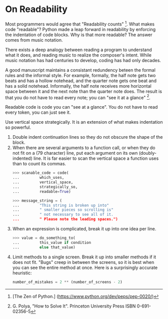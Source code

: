 # On Readability

Most programmers would agree that "Readability counts" [^1].
What makes code "readable"?
Python made a leap forward in readability
by enforcing the indentation of code blocks.
Why is that more readable?
The answer comes from music notation.

There exists a deep analogy between
reading a program to understand what it does,
and reading music to realize the composer's intent.
While music notation has had centuries to develop,
coding has had only decades.

A good manuscript maintains a consistant redundency
beteen the formal rules
and the informal style.
For example,
formally, the half note gets two beats
and has a hollow notehead,
and the quarter note gets one beat
and has a solid notehead.
Informally,
the half note receives more horizontal space
between it and the next note
than the quarter note does.
The result is that you do not have to read every note;
you can "see it at a glance" [^2].

Readable code is code you can "see at a glance".
You do not have to read every token,
you can just see it.

Use vertical space strategically.
It is an extension of what makes indentation so powerful.

1. Double indent continuation lines
   so they do not obscure the shape of the block.
2. When there are several arguments to a function call,
   or when they do not fit on a (79 character) line,
   put each argument on its own (doubly-indented) line.
   It is far easier to scan the vertical space a function uses
   than to count its commas.
   ```python
   >>> scanable_code = code(
   ...         which_uses,
   ...         vertical_space,
   ...         strategically_so,
   ...         readable=True)

   >>> message_string = (
   ...         "This string is broken up into"
   ...         " smaller pieces so scrolling is"
   ...         " not necessary to see all of it.
   ...         " Please note the leading spaces.")
   ```
3. When an expression is complicated,
   break it up into one idea per line.
   ```python
   >>> value = do_something_to(
   ...         this_value if condition
   ...         else that_value)
   ```
4. Limit methods to a single screen.
   Break it up into smaller methods if it does not fit.
   "Bugs" creep in between the screens,
   so it is best when you can see the entire method at once.
   Here is a surprisingly accurate heuristic:
   ```python
   number_of_mistakes = 2 ** (number_of_screens - 2)

[^1]: [The Zen of Python.] (https://www.python.org/dev/peps/pep-0020/)

[^2]: G. Polya, "How to Solve It". Princeton University Press ISBN 0-691-02356-5

